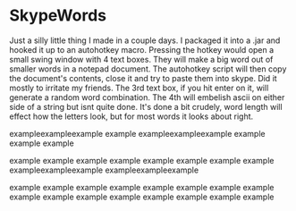 # SkypeWords
Just a silly little thing I made in a couple days. I packaged it into a .jar and hooked it up to an autohotkey macro. Pressing the hotkey would open a small swing window with 4 text boxes. They will make a big word out of smaller words in a notepad document. The autohotkey script will then copy the document's contents, close it and try to paste them into skype. Did it mostly to irritate my friends. The 3rd text box, if you hit enter on it, will generate a random word combination. The 4th will embelish ascii on either side of a string but isnt quite done. It's done a bit crudely, word length will effect how the letters look, but for most words it looks about right. 

exampleexampleexample
example
exampleexampleexample
example
example
example

example       example
example       example
example       example
example       example
exampleexampleexample
exampleexampleexample

example               example
example example         example
example    example      example
example     example     example
example        example    example
example              example

